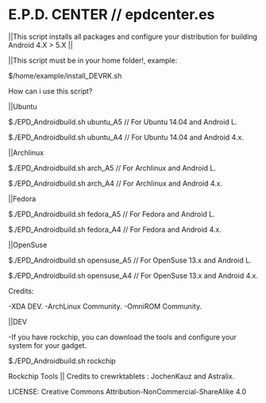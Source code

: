 E.P.D. CENTER // epdcenter.es
=============================

||This script installs all packages and configure your distribution for building Android 4.X > 5.X || 

||This script must be in your home folder!, example:

$/home/example/install_DEVRK.sh

How can i use this script?

||Ubuntu

$./EPD_Androidbuild.sh ubuntu_A5  // For Ubuntu 14.04 and Android L.

$./EPD_Androidbuild.sh ubuntu_A4 // For Ubuntu 14.04 and Android 4.x.

||Archlinux

$./EPD_Androidbuild.sh arch_A5 // For Archlinux and Android L.

$./EPD_Androidbuild.sh arch_A4 // For Archlinux and Android 4.x.

||Fedora

$./EPD_Androidbuild.sh fedora_A5 // For Fedora and Android L.

$./EPD_Androidbuild.sh fedora_A4 // For Fedora and Android 4.x.

||OpenSuse

$./EPD_Androidbuild.sh opensuse_A5 // For OpenSuse 13.x and Android L.

$./EPD_Androidbuild.sh opensuse_A4 // For OpenSuse 13.x and Android 4.x.

Credits:

-XDA DEV.
-ArchLinux Community.
-OmniROM Community.

||DEV

-If you have rockchip, you can download the tools and configure your system for your gadget.

$./EPD_Androidbuild.sh rockchip

Rockchip Tools || Credits to crewrktablets : JochenKauz and Astralix.   
 
LICENSE: Creative Commons Attribution-NonCommercial-ShareAlike 4.0
